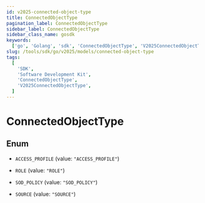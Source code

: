 ```yaml
---
id: v2025-connected-object-type
title: ConnectedObjectType
pagination_label: ConnectedObjectType
sidebar_label: ConnectedObjectType
sidebar_class_name: gosdk
keywords:
  ['go', 'Golang', 'sdk', 'ConnectedObjectType', 'V2025ConnectedObjectType']
slug: /tools/sdk/go/v2025/models/connected-object-type
tags:
  [
    'SDK',
    'Software Development Kit',
    'ConnectedObjectType',
    'V2025ConnectedObjectType',
  ]
---
```


# ConnectedObjectType

## Enum

- `ACCESS_PROFILE` (value: `"ACCESS_PROFILE"`)

- `ROLE` (value: `"ROLE"`)

- `SOD_POLICY` (value: `"SOD_POLICY"`)

- `SOURCE` (value: `"SOURCE"`)
